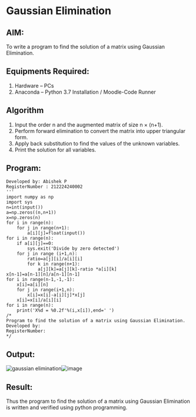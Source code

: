 # Gaussian Elimination

## AIM:
To write a program to find the solution of a matrix using Gaussian Elimination.

## Equipments Required:
1. Hardware – PCs
2. Anaconda – Python 3.7 Installation / Moodle-Code Runner

## Algorithm
1. Input the order n and the augmented matrix of size n × (n+1).
2. Perform forward elimination to convert the matrix into upper triangular form.
3. Apply back substitution to find the values of the unknown variables.
4. Print the solution for all variables.

## Program:
```'''Program to solve a matrix using Gaussian elimination without partial pivoting.
Developed by: Abishek P
RegisterNumber : 212224240002
'''
import numpy as np
import sys
n=int(input())
a=np.zeros((n,n+1))
x=np.zeros(n)
for i in range(n):
    for j in range(n+1):
        a[i][j]=float(input())
for i in range(n):
    if a[i][j]==0:
        sys.exit('Divide by zero detected')
    for j in range (i+1,n):
        ratio=a[j][i]/a[i][i]
        for k in range(n+1):
            a[j][k]=a[j][k]-ratio *a[i][k]
x[n-1]=a[n-1][n]/a[n-1][n-1]
for i in range(n-1,-1,-1):
    x[i]=a[i][n]
    for j in range(i+1,n):
        x[i]=x[i]-a[i][j]*x[j]
    x[i]=x[i]/a[i][i]
for i in range(n):
    print('X%d = %0.2f'%(i,x[i]),end=' ')
/*
Program to find the solution of a matrix using Gaussian Elimination.
Developed by: 
RegisterNumber: 
*/
```

## Output:
![gaussian elimination]()![image](https://github.com/user-attachments/assets/4ece68c9-61ea-4793-bce2-f9b3737000d6)
## Result:
Thus the program to find the solution of a matrix using Gaussian Elimination is written and verified using python programming.

